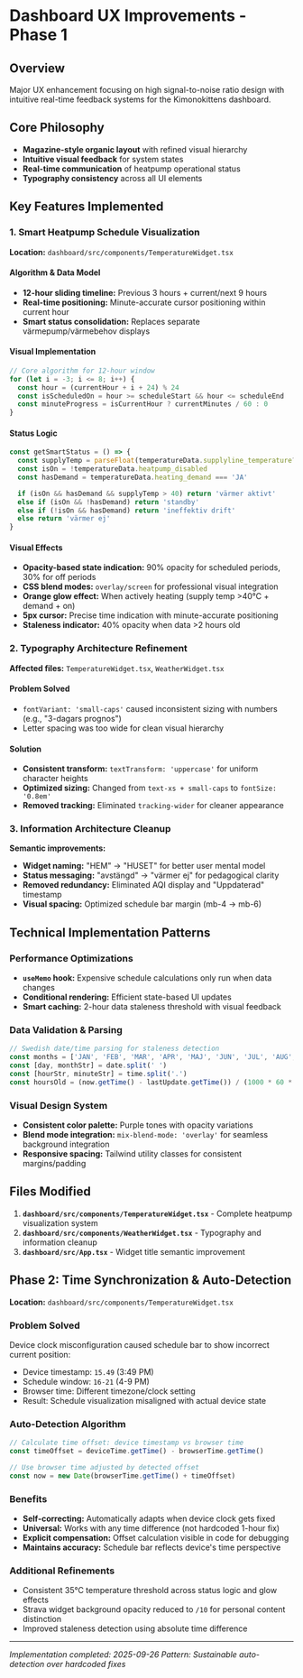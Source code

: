 # Dashboard UX Improvements - Phase 1

## Overview
Major UX enhancement focusing on high signal-to-noise ratio design with intuitive real-time feedback systems for the Kimonokittens dashboard.

## Core Philosophy
- **Magazine-style organic layout** with refined visual hierarchy
- **Intuitive visual feedback** for system states
- **Real-time communication** of heatpump operational status
- **Typography consistency** across all UI elements

## Key Features Implemented

### 1. Smart Heatpump Schedule Visualization
**Location:** `dashboard/src/components/TemperatureWidget.tsx`

#### Algorithm & Data Model
- **12-hour sliding timeline:** Previous 3 hours + current/next 9 hours
- **Real-time positioning:** Minute-accurate cursor positioning within current hour
- **Smart status consolidation:** Replaces separate värmepump/värmebehov displays

#### Visual Implementation
```typescript
// Core algorithm for 12-hour window
for (let i = -3; i <= 8; i++) {
  const hour = (currentHour + i + 24) % 24
  const isScheduledOn = hour >= scheduleStart && hour <= scheduleEnd
  const minuteProgress = isCurrentHour ? currentMinutes / 60 : 0
}
```

#### Status Logic
```typescript
const getSmartStatus = () => {
  const supplyTemp = parseFloat(temperatureData.supplyline_temperature?.replace('°', '') || '0')
  const isOn = !temperatureData.heatpump_disabled
  const hasDemand = temperatureData.heating_demand === 'JA'

  if (isOn && hasDemand && supplyTemp > 40) return 'värmer aktivt'
  else if (isOn && !hasDemand) return 'standby'
  else if (!isOn && hasDemand) return 'ineffektiv drift'
  else return 'värmer ej'
}
```

#### Visual Effects
- **Opacity-based state indication:** 90% opacity for scheduled periods, 30% for off periods
- **CSS blend modes:** `overlay/screen` for professional visual integration
- **Orange glow effect:** When actively heating (supply temp >40°C + demand + on)
- **5px cursor:** Precise time indication with minute-accurate positioning
- **Staleness indicator:** 40% opacity when data >2 hours old

### 2. Typography Architecture Refinement
**Affected files:** `TemperatureWidget.tsx`, `WeatherWidget.tsx`

#### Problem Solved
- `fontVariant: 'small-caps'` caused inconsistent sizing with numbers (e.g., "3-dagars prognos")
- Letter spacing was too wide for clean visual hierarchy

#### Solution
- **Consistent transform:** `textTransform: 'uppercase'` for uniform character heights
- **Optimized sizing:** Changed from `text-xs + small-caps` to `fontSize: '0.8em'`
- **Removed tracking:** Eliminated `tracking-wider` for cleaner appearance

### 3. Information Architecture Cleanup
**Semantic improvements:**
- **Widget naming:** "HEM" → "HUSET" for better user mental model
- **Status messaging:** "avstängd" → "värmer ej" for pedagogical clarity
- **Removed redundancy:** Eliminated AQI display and "Uppdaterad" timestamp
- **Visual spacing:** Optimized schedule bar margin (mb-4 → mb-6)

## Technical Implementation Patterns

### Performance Optimizations
- **`useMemo` hook:** Expensive schedule calculations only run when data changes
- **Conditional rendering:** Efficient state-based UI updates
- **Smart caching:** 2-hour data staleness threshold with visual feedback

### Data Validation & Parsing
```typescript
// Swedish date/time parsing for staleness detection
const months = ['JAN', 'FEB', 'MAR', 'APR', 'MAJ', 'JUN', 'JUL', 'AUG', 'SEP', 'OKT', 'NOV', 'DEC']
const [day, monthStr] = date.split(' ')
const [hourStr, minuteStr] = time.split('.')
const hoursOld = (now.getTime() - lastUpdate.getTime()) / (1000 * 60 * 60)
```

### Visual Design System
- **Consistent color palette:** Purple tones with opacity variations
- **Blend mode integration:** `mix-blend-mode: 'overlay'` for seamless background integration
- **Responsive spacing:** Tailwind utility classes for consistent margins/padding

## Files Modified
1. **`dashboard/src/components/TemperatureWidget.tsx`** - Complete heatpump visualization system
2. **`dashboard/src/components/WeatherWidget.tsx`** - Typography and information cleanup
3. **`dashboard/src/App.tsx`** - Widget title semantic improvement

## Phase 2: Time Synchronization & Auto-Detection
**Location:** `dashboard/src/components/TemperatureWidget.tsx`

### Problem Solved
Device clock misconfiguration caused schedule bar to show incorrect current position:
- Device timestamp: `15.49` (3:49 PM)
- Schedule window: `16-21` (4-9 PM)
- Browser time: Different timezone/clock setting
- Result: Schedule visualization misaligned with actual device state

### Auto-Detection Algorithm
```typescript
// Calculate time offset: device timestamp vs browser time
const timeOffset = deviceTime.getTime() - browserTime.getTime()

// Use browser time adjusted by detected offset
const now = new Date(browserTime.getTime() + timeOffset)
```

### Benefits
- **Self-correcting:** Automatically adapts when device clock gets fixed
- **Universal:** Works with any time difference (not hardcoded 1-hour fix)
- **Explicit compensation:** Offset calculation visible in code for debugging
- **Maintains accuracy:** Schedule bar reflects device's time perspective

### Additional Refinements
- Consistent 35°C temperature threshold across status logic and glow effects
- Strava widget background opacity reduced to `/10` for personal content distinction
- Improved staleness detection using absolute time difference

---

*Implementation completed: 2025-09-26*
*Pattern: Sustainable auto-detection over hardcoded fixes*